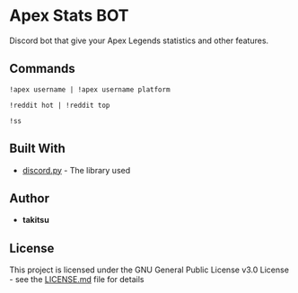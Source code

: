 # Apex Stats BOT

Discord bot that give your Apex Legends statistics and other features.

## Commands

```
!apex username | !apex username platform
```
```
!reddit hot | !reddit top
```

```
!ss
```

## Built With

* [discord.py](https://discordpy.readthedocs.io/en/latest/index.html) - The library used



## Author

* **takitsu** 


## License

This project is licensed under the GNU General Public License v3.0 License - see the [LICENSE.md](LICENSE.md) file for details
